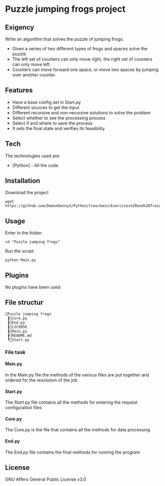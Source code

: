# Puzzle jumping frogs project
## Exigency
Write an algorithm that solves the puzzle of jumping frogs:
- Given a series of two different types of frogs and spaces solve the puzzle
- The left set of counters can only move right, the right set of counters can only move left.
- Counters can move forward one space, or move two spaces by jumping over another counter.

## Features

- Have a base config set in Start.py
- Different sources to get the input
- Different recursive and non-recursive solutions to solve the problem
- Select whether to see the processing process
- Select if and where to save the process
- It sets the final state and verifies its feasibility

## Tech
The technologies used are:

- [Python] - All the code

## Installation
Download the project

```
wget https://github.com/DemonDonny3/Python/tree/main/Exercises%20and%20Training/Exercises/Puzzle%20jumping%20frogs
```

## Usage
Enter in the folder:

```
cd "Puzzle jumping frogs"
```

Run the script:

```
python Main.py
```

## Plugins
No plugins have been used

## File structur
```
📂Puzzle jumping frogs
 ┣📜Core.py
 ┣📜End.py
 ┣📜LICENSE
 ┣📜Main.py
 ┣📜README.md
 ┗📜Start.py
```

### File task
#### Main.py
In the Main.py file the methods of the various files are put together and ordered for the resolution of the job

#### Start.py
The Start.py file contains all the methods for entering the request configuration files

#### Core.py
The Core.py is the file that contains all the methods for data processing

#### End.py
The End.py file contains the final methods for running the program

## License
GNU Affero General Public License v3.0